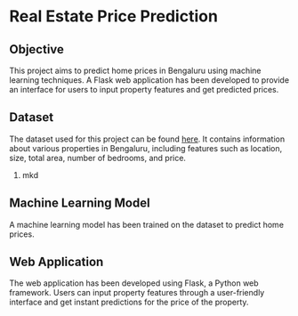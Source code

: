 # Real Estate Price Prediction

## Objective
This project aims to predict home prices in Bengaluru using machine learning techniques. A Flask web application has been developed to provide an interface for users to input property features and get predicted prices.

## Dataset
The dataset used for this project can be found [here](link_to_dataset). 
It contains information about various properties in Bengaluru, including features such as location, size, total area, number of bedrooms, and price.
  1.  mkd

## Machine Learning Model
A machine learning model has been trained on the dataset to predict home prices.

## Web Application
The web application has been developed using Flask, a Python web framework. Users can input property features through a user-friendly interface and get instant predictions for the price of the property.
